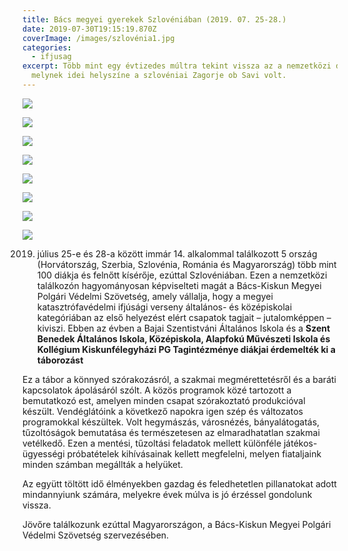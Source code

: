 ```yaml
---
title: Bács megyei gyerekek Szlovéniában (2019. 07. 25-28.)
date: 2019-07-30T19:15:19.870Z
coverImage: /images/szlovénia1.jpg
categories:
  - ifjusag
excerpt: Több mint egy évtizedes múltra tekint vissza az a nemzetközi diáktábor,
  melynek idei helyszíne a szlovéniai Zagorje ob Savi volt.
---
```

![](/images/szlovénia2.jpg)

![](/images/szlovénia3.jpg)

![](/images/szlovénia4.jpg)

![](/images/szlovénia5.jpg)

![](/images/szlovénia6.jpg)

![](/images/szlovénia7.jpg)

![](/images/szlovénia8.jpg)

![](/images/szlovénia9.jpg)

2019. július 25-e és 28-a között immár 14. alkalommal találkozott 5 ország (Horvátország, Szerbia, Szlovénia, Románia és Magyarország) több mint 100 diákja és felnőtt kísérője, ezúttal Szlovéniában. Ezen a nemzetközi találkozón hagyományosan képviselteti magát a Bács-Kiskun Megyei Polgári Védelmi Szövetség, amely vállalja, hogy a megyei katasztrófavédelmi ifjúsági verseny általános- és középiskolai kategóriában az első helyezést elért csapatok tagjait – jutalomképpen – kiviszi. Ebben az évben a Bajai Szentistváni Általános Iskola és a **Szent Benedek Általános Iskola, Középiskola, Alapfokú Művészeti Iskola és Kollégium Kiskunfélegyházi PG Tagintézménye diákjai érdemelték ki a táborozást**

Ez a tábor a könnyed szórakozásról, a szakmai megmérettetésről és a baráti kapcsolatok ápolásáról szólt. A közös programok közé tartozott a bemutatkozó est, amelyen minden csapat szórakoztató produkcióval készült. Vendéglátóink a következő napokra igen szép és változatos programokkal készültek. Volt hegymászás, városnézés, bányalátogatás, tűzoltóságok bemutatása és természetesen az elmaradhatatlan szakmai vetélkedő. Ezen a mentési, tűzoltási feladatok mellett különféle játékos-ügyességi próbatételek kihívásainak kellett megfelelni, melyen fiataljaink minden számban megállták a helyüket.

Az együtt töltött idő élményekben gazdag és feledhetetlen pillanatokat adott mindannyiunk számára, melyekre évek múlva is jó érzéssel gondolunk vissza.

Jövőre találkozunk ezúttal Magyarországon, a Bács-Kiskun Megyei Polgári Védelmi Szövetség szervezésében.